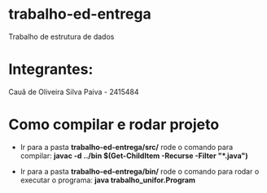 # trabalho-ed-entrega
Trabalho de estrutura de dados

# Integrantes:
Cauã de Oliveira Silva Paiva - 2415484

# Como compilar e rodar projeto
- Ir para a pasta **trabalho-ed-entrega/src/**
rode o comando para compilar: **javac -d ../bin $(Get-ChildItem -Recurse -Filter "*.java")**

- Ir para a pasta **trabalho-ed-entrega/bin/**
rode o comando para rodar o executar o programa: **java trabalho_unifor.Program**

